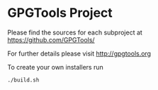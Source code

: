 # GPGTools Project

Please find the sources for each subproject at
https://github.com/GPGTools/

For further details please visit
http://gpgtools.org

To create your own installers run 

	./build.sh
